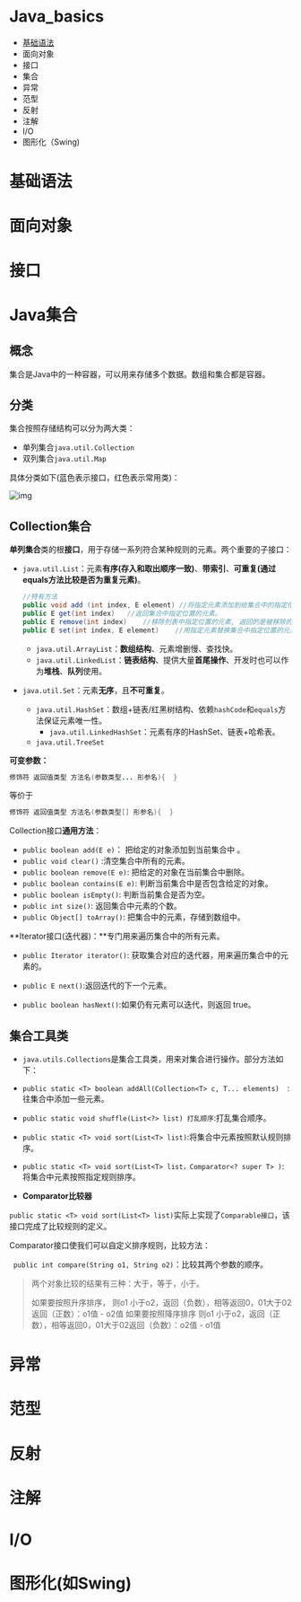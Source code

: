 # Java_basics
- [基础语法](#jump_basics)
- 面向对象
- 接口
- 集合
- 异常
- 范型
- 反射
- 注解
- I/O
- 图形化（Swing)



# <span id="jump_basics">基础语法</span>

# 面向对象

# 接口

# Java集合

## 概念

集合是Java中的一种容器，可以用来存储多个数据。数组和集合都是容器。

## 分类

集合按照存储结构可以分为两大类：

- 单列集合`java.util.Collection`
- 双列集合`java.util.Map`

具体分类如下(蓝色表示接口，红色表示常用类)：

![img](https://img2018.cnblogs.com/blog/1480948/201904/1480948-20190418134150126-789384923.png)

## Collection集合

**单列集合**类的根**接口**，用于存储一系列符合某种规则的元素。两个重要的子接口：

- `java.util.List`：元素**有序(存入和取出顺序一致)**、**带索引**、**可重复(通过equals方法比较是否为重复元素)**。

  ```java
  //特有方法
  public void add (int index, E element) //将指定元素添加到给集合中的指定位置上
  public E get(int index)	//返回集合中指定位置的元素。
  public E remove(int index)	//移除列表中指定位置的元素, 返回的是被移除的元素。
  public E set(int index, E element)	//用指定元素替换集合中指定位置的元素,返回值的更新前的元素。  
  ```

  - `java.util.ArrayList`：**数组结构**、元素增删慢、查找快。
  - `java.util.LinkedList`：**链表结构**、提供大量**首尾操作**、开发时也可以作为**堆栈**、**队列**使用。

- `java.util.Set`：元素**无序**，且**不可重复**。

  - `java.util.HashSet`：数组+链表/红黑树结构、依赖`hashCode`和`equals`方法保证元素唯一性。
    - `java.util.LinkedHashSet`：元素有序的HashSet、链表+哈希表。
  - `java.util.TreeSet`



**可变参数：**

```java
修饰符 返回值类型 方法名(参数类型... 形参名){  }
```

等价于

```java
修饰符 返回值类型 方法名(参数类型[] 形参名){  }
```



Collection接口**通用方法**：

* `public boolean add(E e)`：  把给定的对象添加到当前集合中 。
* `public void clear()` :清空集合中所有的元素。
* `public boolean remove(E e)`: 把给定的对象在当前集合中删除。
* `public boolean contains(E e)`: 判断当前集合中是否包含给定的对象。
* `public boolean isEmpty()`: 判断当前集合是否为空。
* `public int size()`: 返回集合中元素的个数。
* `public Object[] toArray()`: 把集合中的元素，存储到数组中。



**Iterator接口(迭代器)：**专门用来遍历集合中的所有元素。

- `public Iterator iterator()`: 获取集合对应的迭代器，用来遍历集合中的元素的。

- `public E next()`:返回迭代的下一个元素。
- `public boolean hasNext()`:如果仍有元素可以迭代，则返回 true。



## 集合工具类

* `java.utils.Collections`是集合工具类，用来对集合进行操作。部分方法如下：

- `public static <T> boolean addAll(Collection<T> c, T... elements)  `:往集合中添加一些元素。
- `public static void shuffle(List<?> list) 打乱顺序`:打乱集合顺序。
- `public static <T> void sort(List<T> list)`:将集合中元素按照默认规则排序。
- `public static <T> void sort(List<T> list，Comparator<? super T> )`:将集合中元素按照指定规则排序。



- **Comparator比较器**

`public static <T> void sort(List<T> list)`实际上实现了`Comparable接口`，该接口完成了比较规则的定义。

Comparator接口使我们可以自定义排序规则，比较方法：

` public int compare(String o1, String o2)`：比较其两个参数的顺序。

> 两个对象比较的结果有三种：大于，等于，小于。
>
> 如果要按照升序排序，
> 则o1 小于o2，返回（负数），相等返回0，01大于02返回（正数）：o1值 - o2值
> 如果要按照降序排序
> 则o1 小于o2，返回（正数），相等返回0，01大于02返回（负数）：o2值 - o1值

# 异常

# 范型

# 反射

# 注解

# I/O

# 图形化(如Swing)
